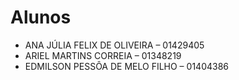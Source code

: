 # Alunos

* ANA JÚLIA FELIX DE OLIVEIRA – 01429405
* ARIEL MARTINS CORREIA – 01348219
* EDMILSON PESSÔA DE MELO FILHO – 01404386